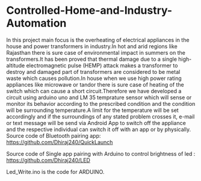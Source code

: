 # Controlled-Home-and-Industry-Automation
In this project main focus is the overheating of electrical appliances in the house and power transformers in industry.In hot and arid regions like Rajasthan there is sure case of environmental impact in summers on the transformers.It has been proved that thermal damage due to a single high-altitude electromagnetic pulse (HEMP) attack makes a transformer to destroy and damaged part of transformers are considered to be metal waste which causes pollution.In house when we use high power rating appliances like microwave or tandor there is sure case of heating of the switch which can cause a short circuit.Therefore we have developed a circuit using arduino uno and LM 35 temprature sensor which will sense or monitor its behavior according to the prescribed condition and the condition will be surrounding temperature.A limit for the temperature will be set accordingly and if the surroundings of any stated problem crosses it, e-mail or text message will be send via Android App to switch off the appliance and the respective individual can switch it off with an app or by physically.   
Source code of Bluetooth pairing app: https://github.com/Dhiraj240/QuickLaunch



Source code of Single app pairing with Arduino to control brightness of led : https://github.com/Dhiraj240/LED


Led_Write.ino is the code for ARDUINO.
